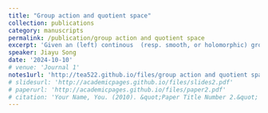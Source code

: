 ```yaml
---
title: "Group action and quotient space"
collection: publications
category: manuscripts
permalink: /publication/group action and quotient space
excerpt: 'Given an (left) continous  (resp. smooth, or holomorphic) group ($G$) action   on topological (resp. smooth, or holomorphic) manifold $$X$$,  Whether can we endow quotient space $$X/G$$ with a topological (resp. smooth manifold or complex manifold, ) structure such that the orbit map $\pi: X \longrightarrow X/G $ is a surjective continous  (resp. smooth, holomorphic) map ?  In general, it is true. We will explain some sufficient conditions with some examples. At last, we talk about symplectic quotient based on Hamiltonian group action.'
speaker: Jiayu Song
date: '2024-10-10'
# venue: 'Journal 1'
notes1url: 'http://tea522.github.io/files/group action and quotient space.pdf'
# slidesurl: 'http://academicpages.github.io/files/slides2.pdf'
# paperurl: 'http://academicpages.github.io/files/paper2.pdf'
# citation: 'Your Name, You. (2010). &quot;Paper Title Number 2.&quot; <i>Journal 1</i>. 1(2).'
---
```




